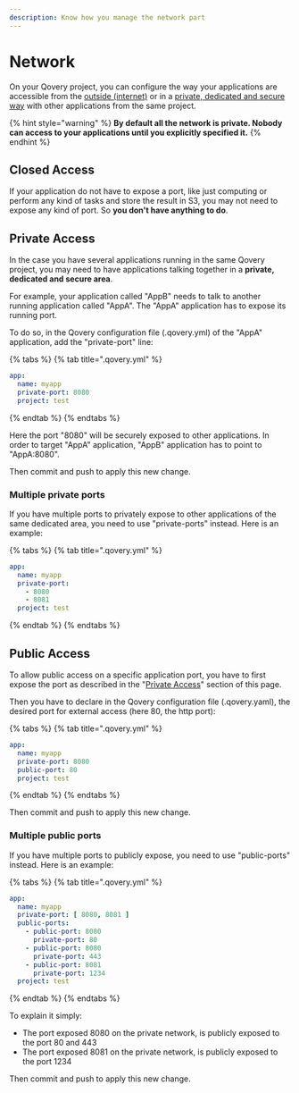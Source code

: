 ```yaml
---
description: Know how you manage the network part
---
```


# Network

On your Qovery project, you can configure the way your applications are accessible from the [outside \(internet\)](./#public-access) or in a [private, dedicated and secure way](./#private-access) with other applications from the same project.

{% hint style="warning" %}
**By default all the network is private. Nobody can access to your applications until you explicitly specified it.**
{% endhint %}

## Closed Access

If your application do not have to expose a port, like just computing or perform any kind of tasks and store the result in S3, you may not need to expose any kind of port. So **you don't have anything to do**.

## Private Access

In the case you have several applications running in the same Qovery project, you may need to have applications talking together in a **private, dedicated and secure area**.

For example, your application called "AppB" needs to talk to another running application called "AppA". The "AppA" application has to expose its running port.

To do so, in the Qovery configuration file \(.qovery.yml\) of the "AppA" application, add the "private-port" line:

{% tabs %}
{% tab title=".qovery.yml" %}
```yaml
app:
  name: myapp
  private-port: 8080
  project: test
```
{% endtab %}
{% endtabs %}

Here the port "8080" will be securely exposed to other applications. In order to target "AppA" application, "AppB" application has to point to "AppA:8080".

Then commit and push to apply this new change.

### Multiple private ports

If you have multiple ports to privately expose to other applications of the same dedicated area, you need to use "private-ports" instead. Here is an example:

{% tabs %}
{% tab title=".qovery.yml" %}
```yaml
app:
  name: myapp
  private-port:
    - 8080
    - 8081
  project: test
```
{% endtab %}
{% endtabs %}

## Public Access

To allow public access on a specific application port, you have to first expose the port as described in the "[Private Access](./#private-access)" section of this page.

Then you have to declare in the Qovery configuration file \(.qovery.yaml\), the desired port for external access \(here 80, the http port\):

{% tabs %}
{% tab title=".qovery.yml" %}
```yaml
app:
  name: myapp
  private-port: 8080
  public-port: 80
  project: test
```
{% endtab %}
{% endtabs %}

Then commit and push to apply this new change.

### Multiple public ports

If you have multiple ports to publicly expose, you need to use "public-ports" instead. Here is an example:

{% tabs %}
{% tab title=".qovery.yml" %}
```yaml
app:
  name: myapp
  private-port: [ 8080, 8081 ]
  public-ports:
    - public-port: 8080
      private-port: 80
    - public-port: 8080
      private-port: 443
    - public-port: 8081
      private-port: 1234
  project: test
```
{% endtab %}
{% endtabs %}

To explain it simply:

* The port exposed 8080 on the private network, is publicly exposed to the port 80 and 443
* The port exposed 8081 on the private network, is publicly exposed to the port 1234

Then commit and push to apply this new change.

